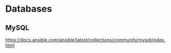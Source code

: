 # Databases

## MySQL

https://docs.ansible.com/ansible/latest/collections/community/mysql/index.html